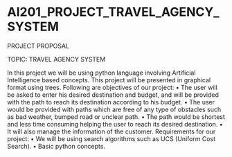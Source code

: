 # AI201_PROJECT_TRAVEL_AGENCY_SYSTEM

PROJECT PROPOSAL

TOPIC: TRAVEL AGENCY SYSTEM

In this project we will be using python language involving Artificial Intelligence based concepts. This project will be presented in graphical format using trees. Following are objectives of our project: 
•	The user will be asked to enter his desired destination and budget, and will be provided with the path to reach its destination according to his budget.
•	The user would be provided with paths which are free of any type of obstacles such as bad weather, bumped road or unclear path.
•	 The path would be shortest and less time consuming helping the user to reach its desired destination. 
•	It will also manage the information of the customer. 
Requirements for our project:
•	We will be using search algorithms such as UCS (Uniform Cost Search).
•	Basic python concepts.
